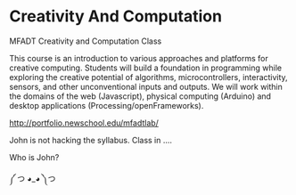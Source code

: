 Creativity And Computation
========================

MFADT Creativity and Computation Class

This course is an introduction to various approaches and platforms for creative computing. Students will build a foundation in programming while exploring the creative potential of algorithms, microcontrollers, interactivity, sensors, and  other unconventional inputs and outputs. We will work within the domains of the web (Javascript), physical computing (Arduino) and desktop applications (Processing/openFrameworks).

http://portfolio.newschool.edu/mfadtlab/

John is not hacking the syllabus. Class in ....

Who is John?

༼ つ ◕_◕ ༽つ 
